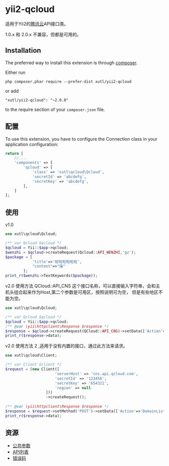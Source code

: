 # yii2-qcloud

适用于Yii2的[腾讯云](http://www.qcloud.com)API接口类。

1.0.x 和  2.0.x 不兼容，但都是可用的。

Installation
------------

The preferred way to install this extension is through [composer](http://getcomposer.org/download/).

Either run

```
php composer.phar require --prefer-dist xutl/yii2-qcloud
```

or add

```
"xutl/yii2-qcloud": "~2.0.0"
```

to the require section of your `composer.json` file.

配置
----

To use this extension, you have to configure the Connection class in your application configuration:

```php
return [
    //....
    'components' => [
        'qcloud' => [
            'class' => 'xutl\qcloud\Qcloud',
            'secretId' => 'abcdefg',
            'secretKey' => 'abcdefg',
        ],
    ]
];
```

使用
----
 
 v1.0
```php
use xutl\qcloud\Qcloud;

/** var Qcloud $qcloud */
$qcloud = Yii::$app->qcloud;
$wenzhi = $qcloud->createRequest(Qcloud::API_WENZHI,'gz');
$package = [
            'title'=>'啦啦啦啦啦啦',
            "content"=>"操"
        ];
print_r($wenzhi->TextKeywords($package));
```

v2.0 使用方法 QCloud::API_CNS 这个接口名称，可以直接输入字符串，会和主机头组合起来作为Host,第二个参数是可用区，按照说明可为空，
但是有些地区不能为空。

```php
use xutl\qcloud\Qcloud;

/** var Qcloud $qcloud */
$qcloud = Yii::$app->qcloud;
/** @var \yii\httpclient\Response $response */
$response = $qcloud->createRequest(QCloud::API_CNS)->setData(['Action'=>'DomainList',])->send();;
print_r($response->data);
```

v2.0 使用方法 2 ,适用于没有内置的接口，通过此方法来请求。
```php
use xutl\qcloud\Client;

/** var Client $client */
$request = (new Client([
                      'serverHost' => 'cns.api.qcloud.com',
                      'secretId' => '123456',
                      'secretKey' => '654321',
                      'region' => null
                  ]))
                  ->createRequest();
                  
/** @var \yii\httpclient\Response $response */
$response = $request->setMethod('POST')->setData(['Action'=>'DomainList',])->send();;
print_r($response->data);
```

资源
-----

* [公共参数](http://wiki.qcloud.com/wiki/%E5%85%AC%E5%85%B1%E5%8F%82%E6%95%B0)
* [API列表](http://wiki.qcloud.com/wiki/API)
* [错误码](http://wiki.qcloud.com/wiki/%E9%94%99%E8%AF%AF%E7%A0%81)
